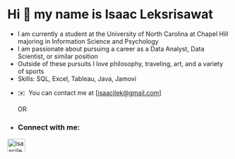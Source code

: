 Hi 👋 my name is Isaac Leksrisawat
==================================

- I am currently a student at the University of North Carolina at Chapel Hill majoring in Information Science and Psychology
- I am passionate about pursuing a career as a Data Analyst, Data Scientist, or similar position
- Outside of these pursuits I love philosophy, traveling, art, and a variety of sports 
- Skills: SQL, Excel, Tableau, Java, Jamovi

*   ✉️  You can contact me at [isaacjlek@gmail.com]

    OR

*   <h3 align="left">Connect with me:</h3>
<p align="left">
<a href="https://linkedin.com/in/isaacjlek" target="blank"><img align="center" src="https://raw.githubusercontent.com/rahuldkjain/github-profile-readme-generator/master/src/images/icons/Social/linked-in-alt.svg" alt="isaacjlek" height="30" width="40" /></a>
</p>
